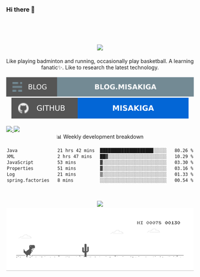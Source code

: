 ### Hi there 👋
<div align="center">
  <br>
  <br>
  <br>
  <br>
  <a href="https://sm.ms/image/1ihsQEJe4TFO9wu" target="_blank"><img src="https://i.loli.net/2021/04/12/1ihsQEJe4TFO9wu.gif" ></a>
    <!--<a href="https://github.com/MISAKIGA">
    <img style="height:auto;" alt="" width="100" height="100" src="https://avatars.githubusercontent.com/u/34915635?v=4">-->
  </a>
  <br>
 <br>
Like playing badminton and running, occasionally play basketball. A learning fanatic✨. Like to research the latest technology. 
<br>
<br>
<a href="https://github.com/misakiga">
    <img src="https://raw.githubusercontent.com/MISAKIGA/MISAKIGA/main/soc/bl.svg"/>
</a>
<a href="https://misakiga.gitee.io/">
    <img src="https://raw.githubusercontent.com/MISAKIGA/MISAKIGA/main/soc/gh.svg"/>
</a>
<br>
<br>

<div style="">

<a href="#" style="float: left">
    <img style="width:340px;" src="https://github-readme-stats.vercel.app/api?username=misakiga&show_icons=true&icon_color=80752c&text_color=905a3d&bg_color=fffffb&hide_title=true&hide_border=true&hide=contribs,issues" />

<img src="https://github-profile-trophy.vercel.app/?username=misakiga&theme=flat&title=Stars,Followers,Commit,MultiLanguage&margin-w=5&row=1&column=3" />

</a>

<div style="clear: both;">

:bar_chart: Weekly development breakdown


<!--START_SECTION:waka-->

```text
Java               21 hrs 42 mins  ████████████████████░░░░░   80.26 %
XML                2 hrs 47 mins   ██▓░░░░░░░░░░░░░░░░░░░░░░   10.29 %
JavaScript         53 mins         ▓░░░░░░░░░░░░░░░░░░░░░░░░   03.30 %
Properties         51 mins         ▓░░░░░░░░░░░░░░░░░░░░░░░░   03.16 %
Log                21 mins         ▒░░░░░░░░░░░░░░░░░░░░░░░░   01.33 %
spring.factories   8 mins          ░░░░░░░░░░░░░░░░░░░░░░░░░   00.54 %
```

<!--END_SECTION:waka-->
</div>

</div>

<br>
<br>

<a href="#">
    <img src="https://readme-jokes.vercel.app/api"/>
</a>

<!-- 

奖杯 🏆
<a href="https://misakiga.gitee.io/">
    <img src="https://github-profile-trophy.vercel.app/?username=misakiga&theme=flat&title=Stars,Followers,Commit,MultiLanguage&margin-w=5&row=1&column=4" />
</a>
-->

</div>

<a href="#">
    <img src="https://raw.githubusercontent.com/MISAKIGA/MISAKIGA/main/dino.gif"/>
</a>
